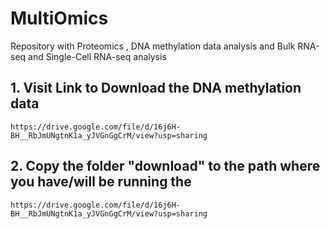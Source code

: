 # MultiOmics
Repository with Proteomics , DNA methylation data analysis and Bulk RNA-seq and Single-Cell RNA-seq analysis

## 1. Visit Link to Download the DNA methylation data
```
https://drive.google.com/file/d/16j6H-BH__RbJmUNgtnK1a_yJVGnGgCrM/view?usp=sharing
```
## 2. Copy the folder "download" to the path where you have/will be running the 
```
https://drive.google.com/file/d/16j6H-BH__RbJmUNgtnK1a_yJVGnGgCrM/view?usp=sharing
```
